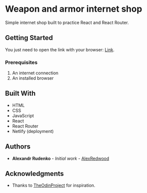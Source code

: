 # Weapon and armor internet shop

Simple internet shop built to practice React and React Router.

## Getting Started

You just need to open the link with your browser: [Link](https://crusade-calls.netlify.app/).

### Prerequisites

1. An internet connection
2. An installed browser

## Built With

- HTML
- CSS
- JavaScript
- React
- React Router
- Netlify (deployment)

## Authors

- **Alexandr Rudenko** - _Initial work_ - [AlexRedwood](https://github.com/alexredwood)

## Acknowledgments

- Thanks to [TheOdinProject](https://www.theodinproject.com/dashboard) for inspiration.

